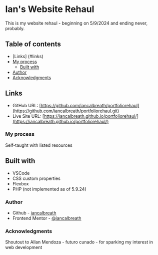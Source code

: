 # Ian's Website Rehaul

This is my website rehaul - beginning on 5/9/2024 and ending never, probably.

## Table of contents

- [Links] (#links)
- [My process](#my-process)
  - [Built with](#built-with)
- [Author](#author)
- [Acknowledgments](#acknowledgments)

## Links

- GitHub URL: [https://github.com/iancalbreath/portfoliorehaul](https://github.com/iancalbreath/portfoliorehaul.git)
- Live Site URL: [https://iancalbreath.github.io/portfoliorehaul/](https://iancalbreath.github.io/portfoliorehaul/)

### My process

Self-taught with listed resources

## Built with

- VSCode
- CSS custom properties
- Flexbox
- PHP (not implemented as of 5.9.24)

### Author

- Github - [iancalbreath](https://github.com/iancalbreath)
- Frontend Mentor - [@iancalbreath](https://www.frontendmentor.io/profile/iancalbreath)

### Acknowledgments

Shoutout to Allan Mendoza - futuro cunado - for sparking my interest in web development